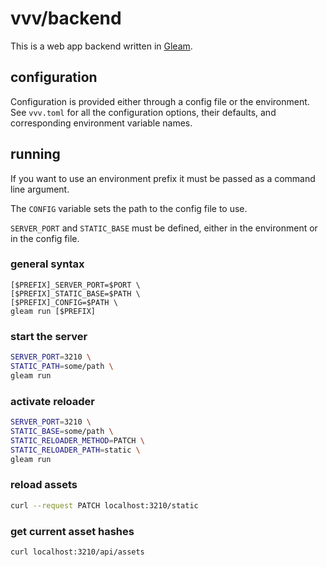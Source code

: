# vvv/backend

This is a web app backend written in [Gleam](https://gleam.run).

## configuration

Configuration is provided either through a config file or the environment. See `vvv.toml` for all the configuration options, their defaults, and corresponding environment variable names.

## running

If you want to use an environment prefix it must be passed as a command line argument. 

The `CONFIG` variable sets the path to the config file to use. 

`SERVER_PORT` and `STATIC_BASE` must be defined, either in the environment or in the config file.

### general syntax

```
[$PREFIX]_SERVER_PORT=$PORT \
[$PREFIX]_STATIC_BASE=$PATH \
[$PREFIX]_CONFIG=$PATH \
gleam run [$PREFIX]
```

### start the server

```sh
SERVER_PORT=3210 \
STATIC_PATH=some/path \
gleam run
```

### activate reloader

```sh
SERVER_PORT=3210 \
STATIC_BASE=some/path \
STATIC_RELOADER_METHOD=PATCH \
STATIC_RELOADER_PATH=static \
gleam run
```

### reload assets

```sh
curl --request PATCH localhost:3210/static
```

### get current asset hashes

```sh
curl localhost:3210/api/assets
```
